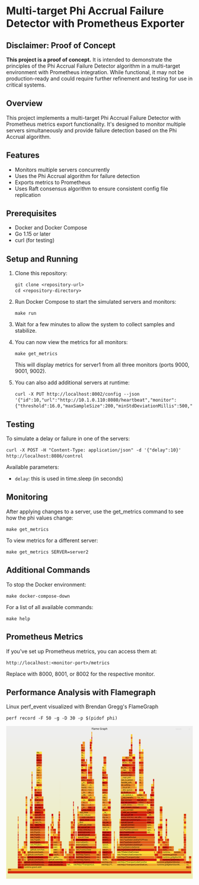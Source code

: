 # Multi-target Phi Accrual Failure Detector with Prometheus Exporter

## Disclaimer: Proof of Concept

**This project is a proof of concept.** It is intended to demonstrate the principles of the Phi Accrual Failure Detector algorithm in a multi-target environment with Prometheus integration. While functional, it may not be production-ready and could require further refinement and testing for use in critical systems.

## Overview

This project implements a multi-target Phi Accrual Failure Detector with Prometheus metrics export functionality. It's designed to monitor multiple servers simultaneously and provide failure detection based on the Phi Accrual algorithm.

## Features

- Monitors multiple servers concurrently
- Uses the Phi Accrual algorithm for failure detection
- Exports metrics to Prometheus
- Uses Raft consensus algorithm to ensure consistent config file replication

## Prerequisites

- Docker and Docker Compose
- Go 1.15 or later
- curl (for testing)

## Setup and Running

1. Clone this repository:
   ```
   git clone <repository-url>
   cd <repository-directory>
   ```

2. Run Docker Compose to start the simulated servers and monitors:
   ```
   make run
   ```

3. Wait for a few minutes to allow the system to collect samples and stabilize.

4. You can now view the metrics for all monitors:
   ```
   make get_metrics
   ```
   This will display metrics for server1 from all three monitors (ports 9000, 9001, 9002).

5. You can also add additional servers at runtime:
   ```
   curl -X PUT http://localhost:8002/config --json '{"id":10,"url":"http://10.1.0.110:8080/heartbeat","monitor":{"threshold":16.0,"maxSampleSize":200,"minStdDeviationMillis":500,"acceptableHeartbeatPauseMillis":0,"firstHeartbeatEstimateMillis":500}}'
   ```

## Testing

To simulate a delay or failure in one of the servers:

```
curl -X POST -H "Content-Type: application/json" -d '{"delay":10}' http://localhost:8086/control
```

Available parameters:
- `delay`: this is used in time.sleep (in seconds)

## Monitoring

After applying changes to a server, use the get_metrics command to see how the phi values change:
```
make get_metrics
```

To view metrics for a different server:

```
make get_metrics SERVER=server2
```

## Additional Commands

To stop the Docker environment:
```
make docker-compose-down
```

For a list of all available commands:
```
make help
```

## Prometheus Metrics

If you've set up Prometheus metrics, you can access them at:
```
http://localhost:<monitor-port>/metrics
```

Replace <monitor-port> with 8000, 8001, or 8002 for the respective monitor.

## Performance Analysis with Flamegraph
Linux perf_event visualized with Brendan Gregg's FlameGraph
   ```
   perf record -F 50 -g -D 30 -p $(pidof phi)
   ```
![performance](https://raw.githubusercontent.com/33arc/phi-accrual-multi-monitor/refs/heads/main/images/perf_flamegraph.svg)

